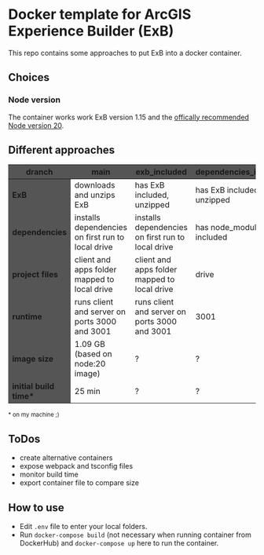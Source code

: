 <style>
  table th {
    background-color: #555;
  }
  table td:first-child {
    background-color: #555;
    font-weight:bold;
  }
</style>

# Docker template for ArcGIS Experience Builder (ExB)

This repo contains some approaches to put ExB into a docker container. 

## Choices

### Node version

The container works work ExB version 1.15 and the [offically recommended Node version 20](https://developers.arcgis.com/experience-builder/guide/release-versions/).

## Different approaches

| dranch | main | exb_included | dependencies_included |
| - | - | - | - |
| ExB | downloads and unzips ExB | has ExB included, unzipped | has ExB included, unzipped |
| dependencies | installs dependencies on first run to local drive | installs dependencies on first run to local drive | has node_modules included |
| project files | client and apps folder mapped to local drive | client and apps folder mapped to local drive | drive |
| runtime | runs client and server on ports 3000 and 3001 | runs client and server on ports 3000 and 3001 | 3001 |
| image size | 1.09 GB (based on node:20 image) | ? | ? |
| initial build time* | 25 min | ? | ? |

<small>* on my machine ;)</small>

## ToDos

* create alternative containers
* expose webpack and tsconfig files
* monitor build time
* export container file to compare size

## How to use

* Edit ``.env`` file to enter your local folders.
* Run ``docker-compose build`` (not necessary when running container from DockerHub) and ``docker-compose up`` here to run the container.
